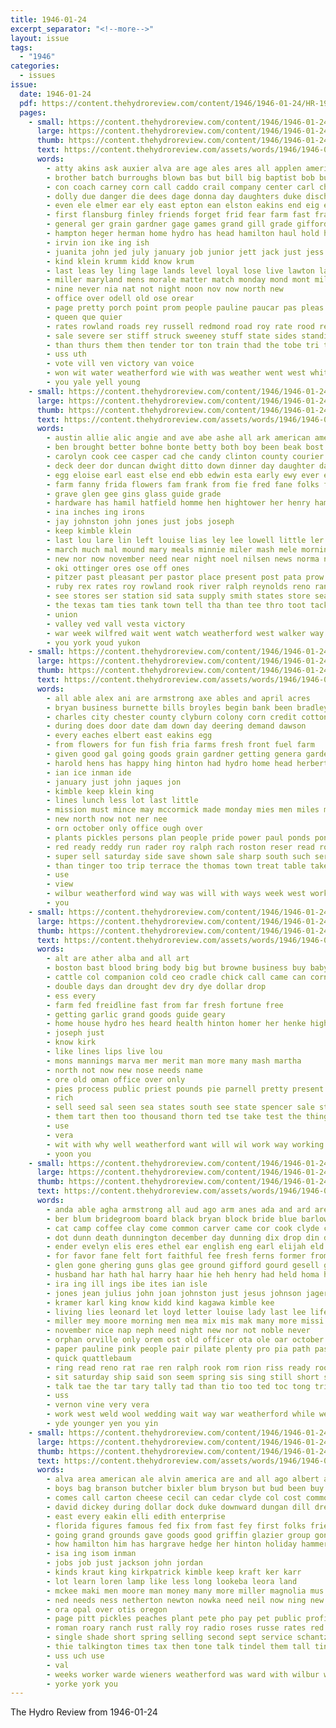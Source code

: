 ```yaml
---
title: 1946-01-24
excerpt_separator: "<!--more-->"
layout: issue
tags:
  - "1946"
categories:
  - issues
issue:
  date: 1946-01-24
  pdf: https://content.thehydroreview.com/content/1946/1946-01-24/HR-1946-01-24.pdf
  pages:
    - small: https://content.thehydroreview.com/content/1946/1946-01-24/small/HR-1946-01-24-01.jpg
      large: https://content.thehydroreview.com/content/1946/1946-01-24/large/HR-1946-01-24-01.jpg
      thumb: https://content.thehydroreview.com/content/1946/1946-01-24/thumbnails/HR-1946-01-24-01.jpg
      text: https://content.thehydroreview.com/assets/words/1946/1946-01-24/HR-1946-01-24-01.txt
      words:
        - atty akins ask auxier alva are age ales ares all applen america ary area and aid alt ale ath albert army amo anthony
        - brother batch burroughs blown bas but bill big baptist bob business buyer both brummett been bert began blew burton bills begin baker bane base back buy bridges bere ball boys bottoms best bus
        - con coach carney corn call caddo crail company center carl chisum charles crates conte chance clifford comes cross cal chester christmas county colony car camino cane carrier cecil carolina crew clinton chi charleston cost cargill city class church case child came cloninger
        - dolly due danger die dees dage donna day daughters duke disch dock death down davis ditmore dunithan dea david dies during
        - even ele elmer ear ely east epton ean elston eakins end eig evangelist else emery ena ell
        - first flansburg finley friends forget frid fear farm fast frazier frost friday faster field from furlough fight flowers friendly fee former france found fay felton for
        - general ger grain gardner gage games grand gill grade gifford geary gast guitar goods grandson group going good gordon ghering governor grant
        - hampton heger herman home hydro has head hamilton haul hold helen heart her hey had horn him halls homa hild howard held heard hughes heater harry house hurt half high hin highland hubert
        - irvin ion ike ing ish
        - juanita john jed july january job junior jett jack just jess jon jani johnny
        - kind klein krumm kidd know krum
        - last leas ley ling lage lands level loyal lose live lawton law long lee life left large len line lar lae
        - miller maryland mens morale matter match monday mond mont millwee may mine must more mai mills mccullough miss man mack many might marion mete mas men mess medal master madison march miles
        - nine never nia nat not night noon nov now north new
        - office over odell old ose orear
        - page pretty porch point prom people pauline paucar pas pleas part pastor present prior pose path pai paci pare peaks points pla pean pian public past per pat
        - queen que quier
        - rates rowland roads rey russell redmond road roy rate rood real ross robertson round
        - sale severe ser stiff struck sweeney stuff state sides standing selma south set season scarce staples saw say stops swords single sup san stores sell shady sickles such she schools sera second side school sails short sis share seay schoo son sun sells service see still smith store stroke soon said send sang strong star sergeant sin
        - than thurs them then tender tor ton train thad the tobe tri times tal thomas taylor ten tell team tick ting too
        - uss uth
        - vote vill ven victory van voice
        - won wit water weatherford wie with was weather went west white weeks will wilson win wright wind wil washington walter wolf work wife well war worth wate working wal week
        - you yale yell young
    - small: https://content.thehydroreview.com/content/1946/1946-01-24/small/HR-1946-01-24-02.jpg
      large: https://content.thehydroreview.com/content/1946/1946-01-24/large/HR-1946-01-24-02.jpg
      thumb: https://content.thehydroreview.com/content/1946/1946-01-24/thumbnails/HR-1946-01-24-02.jpg
      text: https://content.thehydroreview.com/assets/words/1946/1946-01-24/HR-1946-01-24-02.txt
      words:
        - austin allie alic angie and ave abe ashe all ark american amen are
        - ben brought better bohne bonte betty both boy been beak bost bond bot bus besa beri blue blough bill battle box brewer but board butler bays black back bell
        - carolyn cook cee casper cad che candy clinton county courier change cart cash cartwright carnegie crissman clay clarence caddo carlyle clee coop charles car cody captain chain can cant
        - deck deer dor duncan dwight ditto down dinner day daughter daily dust dey
        - egg eloise earl east else end ebb edwin esta early ewy ever egal
        - farm fanny frida flowers fam frank from fie fred fane folks first for fort
        - grave glen gee gins glass guide grade
        - hardware has hamil hatfield homme hen hightower her henry hammer herndon home had hurry hint hart him how harold hamilton howard hydro hye hol hill
        - ina inches ing irons
        - jay johnston john jones just jobs joseph
        - keep kimble klein
        - last lou lare lin left louise lias ley lee lowell little ler lester long lewis
        - march much mal mound mary meals minnie miler mash mele morning moon mer mauldin missouri marlene matter mile miller mill mik men miles marion monday
        - new nor now november need near night noel nilsen news norma north nine nat
        - oki ottinger ores ose off ones
        - pitzer past pleasant per pastor place present post pata prow plant payne philip pacific pay parr part press
        - ruby rex rates roy rowland rook river ralph reynolds reno ran rade road rey
        - see stores ser station sid sata supply smith states store seat scouten side stange save sweeney saw sinks she sons shoe sund sunday sandra sunda spain sis sylvester saturday schmitt second sharry sey sheriff sells seed sai south still seton schultz sea said small standing
        - the texas tam ties tank town tell tha than tee thro toot tack tough thomas too taken tier team thompson tom teen
        - union
        - valley ved vall vesta victory
        - war week wilfred wait went watch weatherford west walker way wax wilbur weeks wee with while wit was want
        - you york youd yukon
    - small: https://content.thehydroreview.com/content/1946/1946-01-24/small/HR-1946-01-24-03.jpg
      large: https://content.thehydroreview.com/content/1946/1946-01-24/large/HR-1946-01-24-03.jpg
      thumb: https://content.thehydroreview.com/content/1946/1946-01-24/thumbnails/HR-1946-01-24-03.jpg
      text: https://content.thehydroreview.com/assets/words/1946/1946-01-24/HR-1946-01-24-03.txt
      words:
        - all able alex ani are armstrong axe ables and april acres
        - bryan business burnette bills broyles begin bank been bradley buy butler but best bowling better
        - charles city chester county clyburn colony corn credit cotton cor can cream coa catching channel cash couch cattle cause clerk company chairs cost cooper
        - during does door date dam down day deering demand dawson
        - every eaches elbert east eakins egg
        - from flowers for fun fish fria farms fresh front fuel farm
        - given good gal going goods grain gardner getting genera garden grass
        - harold hens has happy hing hinton had hydro home head herbert hays him hash
        - ian ice inman ide
        - january just john jaques jon
        - kimble keep klein king
        - lines lunch less lot last little
        - mission must mince may mccormick made monday mies men miles mash more mail
        - new north now not ner nee
        - orn october only office ough over
        - plants pickles persons plan people pride power paul ponds pone pond plain props poteet port pounds prior pro public pay pos
        - red ready reddy run rader roy ralph rach roston reser read robinson
        - super sell saturday side save shown sale sharp south such seri small stove state shall son special spring suite supply starts still short seed sible swe show shows service see
        - than tinger too trip terrace the thomas town treat table take tho thi
        - use
        - view
        - wilbur weatherford wind way was will with ways week west work weathers
        - you
    - small: https://content.thehydroreview.com/content/1946/1946-01-24/small/HR-1946-01-24-04.jpg
      large: https://content.thehydroreview.com/content/1946/1946-01-24/large/HR-1946-01-24-04.jpg
      thumb: https://content.thehydroreview.com/content/1946/1946-01-24/thumbnails/HR-1946-01-24-04.jpg
      text: https://content.thehydroreview.com/assets/words/1946/1946-01-24/HR-1946-01-24-04.txt
      words:
        - alt are ather alba and all art
        - boston bast blood bring body big but browne business buy baby better bill bank born
        - cattle col companion cold ceo cradle chick call came can corn cotton cause comes city custer
        - double days dan drought dev dry dye dollar drop
        - ess every
        - farm fed freidline fast from far fresh fortune free
        - getting garlic grand goods guide geary
        - home house hydro hes heard health hinton homer her henke high has him
        - joseph just
        - know kirk
        - like lines lips live lou
        - mons mannings marva mer merit man more many mash martha
        - north not now new nose needs name
        - ore old oman office over only
        - pies process public priest pounds pie parnell pretty present parish per plenty
        - rich
        - sell seed sal seen sea states south see state spencer sale still silk street surgeon save
        - them tart then too thousand thorn ted tse take test the thing
        - use
        - vera
        - wit with why well weatherford want will wil work way working wide was
        - yoon you
    - small: https://content.thehydroreview.com/content/1946/1946-01-24/small/HR-1946-01-24-05.jpg
      large: https://content.thehydroreview.com/content/1946/1946-01-24/large/HR-1946-01-24-05.jpg
      thumb: https://content.thehydroreview.com/content/1946/1946-01-24/thumbnails/HR-1946-01-24-05.jpg
      text: https://content.thehydroreview.com/assets/words/1946/1946-01-24/HR-1946-01-24-05.txt
      words:
        - anda able agha armstrong all aud ago arm anes ada and ard are alfred army ang arthur american andrew allie age alvis alfalfa alsup ambers
        - ber blum bridegroom board black bryan block bride blue barlow bill breath brummett barnard brie bank buy born brides bart barr better back bud but bar brother blakley baptist bere bos been baby
        - cat camp coffee clay come common carver came cor cook clyde chap clark cash choc cal cashier carol church cloninger car cousin charles can couch cake cartwright cant class cause coon city cross coes carnegie cora clinton close
        - dot dunn death dunnington december day dunning dix drop din daughter dress dip die dear
        - ender evelyn elis eres ethel ear english eng earl elijah eld eve ever ela elston every ella
        - for favor fane felt fort faithful fee fresh ferns former from few far flansburg fore force frost felton first fie fae fromme fister fey fails found
        - glen gone ghering guns glas gee ground gifford gourd gesell george grant given group good gai grief green grooms gas glad
        - husband har hath hal harry haar hie heh henry had held homa herndon has hampton hem home hydro hor harvey howe hola hughes hinton hold her how helder herring hiss hopes heal holes house high hand holder herald homes hay howard
        - ira ing ill ings ibe ites ian isle
        - jones jean julius john joan johnston just jesus johnson jager
        - kramer karl king know kidd kind kagawa kimble kee
        - living lies leonard let loyd letter louise lady last lee life lack laura lae lass leaders lace look lue loan lain like left lucille lacey
        - miller mey moore morning men mea mix mis mak many more missi mee mendel miss monarch maul marion mol maybelle mauk most macks man messier mar mor monday magie mission may meal
        - november nice nap neph need night new nor not noble never
        - orphan orville only orem ost old officer ota ole oar october
        - paper pauline pink people pair pilate plenty pro pia path past pitt plate pane parks place paris pat philip paul palos
        - quick quattlebaum
        - ring read reno rat rae ren ralph rook rom rion riss ready room roy red
        - sit saturday ship said son seem spring sis sing still short sauers set suit service ser sloves slemp sands sak seas she silk smith staples store sunday sap seats susanne saki sayre saw shirley shoot seems sister shower see soon school side sick scott stay shoulder
        - talk tae the tar tary tally tad than tio too ted toc tong trip toval them tase table thell tom ton times toward tipton then taken take tin texas town taal tha
        - uss
        - vernon vine very vera
        - work west weld wool wedding wait way war weatherford while week well weak wieland wile willis wes welcome wal with why wee weeks will worn want was white went
        - yde younger yen you yin
    - small: https://content.thehydroreview.com/content/1946/1946-01-24/small/HR-1946-01-24-06.jpg
      large: https://content.thehydroreview.com/content/1946/1946-01-24/large/HR-1946-01-24-06.jpg
      thumb: https://content.thehydroreview.com/content/1946/1946-01-24/thumbnails/HR-1946-01-24-06.jpg
      text: https://content.thehydroreview.com/assets/words/1946/1946-01-24/HR-1946-01-24-06.txt
      words:
        - alva area american ale alvin america are and all ago albert age acre
        - boys bag branson butcher bixler blum bryson but bud been buy beans baby best back
        - comes call carton cheese cecil can cedar clyde col cost common church carl cooter carrier
        - david dickey during dollar dock duke downward dungan dill dress
        - east every eakin elli edith enterprise
        - florida figures famous fed fix from fast fey first folks friendly fort frank flower for fair few
        - going grand grounds gave goods good griffin glazier group gone gravel general
        - how hamilton him has hargrave hedge her hinton holiday hammer hydro had hai holderman heres henry harl horton harry high heidebrecht hen
        - isa ing isom inman
        - jobs job just jackson john jordan
        - kinds kraut king kirkpatrick kimble keep kraft ker karr
        - lot learn loren lamp like less long lookeba leora land
        - mckee maki men moore man money many more miller magnolia mus mainland must mill made milk manning matthews
        - ned needs ness netherton newton nowka need neil now ning new nine not
        - ora opal over otis oregon
        - page pitt pickles peaches plant pete pho pay pet public profit price plenty people person pears par per
        - roman roary ranch rust rally roy radio roses russe rates red roll radar
        - single shade short spring selling second sept service schantz see soon son sal stell sunday stock sewing smith say south sales sport style scales stump sutton saving show share speak sam sale states sell
        - thie talkington times tax then tone talk tindel them tall tin the takes than
        - uss uch use
        - val
        - weeks worker warde wieners weatherford was ward with wilbur work west wilma will wages well write war while wagon weather
        - yorke york you
---
```


The Hydro Review from 1946-01-24

<!--more-->

